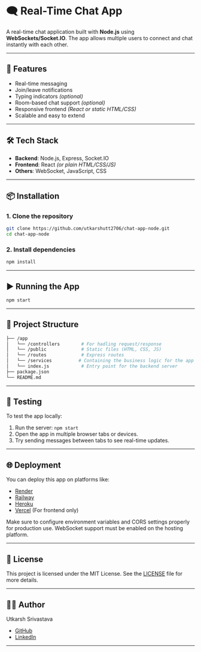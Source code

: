 # 🗨️ Real-Time Chat App

A real-time chat application built with **Node.js** using **WebSockets/Socket.IO**. The app allows multiple users to connect and chat instantly with each other.

---

## 🚀 Features

- Real-time messaging
- Join/leave notifications
- Typing indicators _(optional)_
- Room-based chat support _(optional)_
- Responsive frontend _(React or static HTML/CSS)_
- Scalable and easy to extend

---

## 🛠️ Tech Stack

- **Backend**: Node.js, Express, Socket.IO
- **Frontend**: React _(or plain HTML/CSS/JS)_
- **Others**: WebSocket, JavaScript, CSS

---

## 📦 Installation

### 1. Clone the repository

```bash
git clone https://github.com/utkarshutt2706/chat-app-node.git
cd chat-app-node
```

### 2. Install dependencies

```bash
npm install
```

---

## ▶️ Running the App

```bash
npm start
```

---

## 📁 Project Structure

```bash
├── /app
│   └── /controllers        # For hadling request/response
│   └── /public             # Static files (HTML, CSS, JS)
│   └── /routes             # Express routes
│   └── /services          # Containing the business logic for the app
│   └── index.js            # Entry point for the backend server
├── package.json
└── README.md
```

---

## 🧪 Testing

To test the app locally:

1. Run the server: `npm start`
2. Open the app in multiple browser tabs or devices.
3. Try sending messages between tabs to see real-time updates.

---

## 🌐 Deployment

You can deploy this app on platforms like:

- [Render](https://render.com/)
- [Railway](https://railway.app/)
- [Heroku](https://heroku.com/)
- [Vercel](https://vercel.com/) (For frontend only)

Make sure to configure environment variables and CORS settings properly for production use. WebSocket support must be enabled on the hosting platform.

---

## 🧾 License

This project is licensed under the MIT License. See the [LICENSE](https://opensource.org/license/mit) file for more details.

---

## 👨‍💻 Author

Utkarsh Srivastava

- [GitHub](https://github.com/utkarshutt2706)
- [LinkedIn](www.linkedin.com/in/utkarsh-srivastava-352836167)

---
